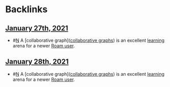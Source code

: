 
# Backlinks
## [January 27th, 2021](<January 27th, 2021.md>)
- #[N](<N.md>) A [collaborative graph]([collaborative graphs](<collaborative graphs.md>)) is an excellent [learning](<learning.md>) arena for a newer [Roam user](<Roam user.md>).

## [January 28th, 2021](<January 28th, 2021.md>)
- #[N](<N.md>) A [collaborative graph]([collaborative graphs](<collaborative graphs.md>)) is an excellent [learning](<learning.md>) arena for a newer [Roam user](<Roam user.md>).

